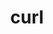 ---
title: "curl"
layout: cache
categories: [package, develop-2023-06-04]
meta: {"versions": ["7.88.1", "8.0.1"], "compilers": ["gcc@=11.1.0", "gcc@=11.3.0", "gcc@=7.3.1", "gcc@=7.5.0", "oneapi@=2023.0.0"], "oss": ["amzn2", "ubuntu18.04", "ubuntu20.04", "ubuntu22.04"], "platforms": ["linux"], "targets": ["aarch64", "neoverse_n1", "ppc64le", "x86_64", "x86_64_v3"], "stacks": ["aws-ahug", "aws-ahug-aarch64", "aws-isc", "aws-isc-aarch64", "build_systems", "data-vis-sdk", "e4s", "e4s-oneapi", "e4s-power", "ml-linux-x86_64-cpu", "ml-linux-x86_64-cuda", "ml-linux-x86_64-rocm", "radiuss", "root", "tutorial"], "num_specs": 12, "num_specs_by_stack": {"aws-ahug-aarch64": 2, "root": 12, "aws-isc-aarch64": 2, "aws-isc": 1, "aws-ahug": 1, "e4s-power": 2, "radiuss": 1, "build_systems": 1, "e4s-oneapi": 1, "data-vis-sdk": 1, "e4s": 2, "ml-linux-x86_64-cpu": 2, "ml-linux-x86_64-rocm": 1, "ml-linux-x86_64-cuda": 2, "tutorial": 1}}
spec_details: [{"hash": "r5lrfcjefdthvehomdasskcr3wzl2rqe", "compiler": "gcc@=7.3.1", "versions": ["8.0.1"], "os": "amzn2", "platform": "linux", "target": "aarch64", "variants": ["build_system=autotools", "~gssapi", "~ldap", "~libidn2", "~librtmp", "libs=shared,static", "~libssh", "~libssh2", "~nghttp2", "tls=openssl"], "stacks": ["aws-ahug-aarch64", "root", "aws-isc-aarch64"], "size": "-", "tarball": "https://binaries.spack.io/develop-2023-06-04/build_cache/linux-amzn2-aarch64/gcc-7.3.1/curl-8.0.1/linux-amzn2-aarch64-gcc-7.3.1-curl-8.0.1-r5lrfcjefdthvehomdasskcr3wzl2rqe.spack"}, {"hash": "uc5z4qobjfgc7xp3vahlky2rlbchzm3e", "compiler": "gcc@=7.3.1", "versions": ["8.0.1"], "os": "amzn2", "platform": "linux", "target": "neoverse_n1", "variants": ["build_system=autotools", "~gssapi", "~ldap", "~libidn2", "~librtmp", "libs=shared,static", "~libssh", "~libssh2", "~nghttp2", "tls=openssl"], "stacks": ["aws-ahug-aarch64", "root", "aws-isc-aarch64"], "size": "-", "tarball": "https://binaries.spack.io/develop-2023-06-04/build_cache/linux-amzn2-neoverse_n1/gcc-7.3.1/curl-8.0.1/linux-amzn2-neoverse_n1-gcc-7.3.1-curl-8.0.1-uc5z4qobjfgc7xp3vahlky2rlbchzm3e.spack"}, {"hash": "gb5cxc4f2x3d4yo5giqz55adg226cysq", "compiler": "gcc@=7.3.1", "versions": ["8.0.1"], "os": "amzn2", "platform": "linux", "target": "x86_64_v3", "variants": ["build_system=autotools", "~gssapi", "~ldap", "~libidn2", "~librtmp", "libs=shared,static", "~libssh", "~libssh2", "~nghttp2", "tls=openssl"], "stacks": ["aws-isc", "root", "aws-ahug"], "size": "-", "tarball": "https://binaries.spack.io/develop-2023-06-04/build_cache/linux-amzn2-x86_64_v3/gcc-7.3.1/curl-8.0.1/linux-amzn2-x86_64_v3-gcc-7.3.1-curl-8.0.1-gb5cxc4f2x3d4yo5giqz55adg226cysq.spack"}, {"hash": "j54syqxve5wvjn36dstz2cjkomllke3g", "compiler": "gcc@=11.1.0", "versions": ["8.0.1"], "os": "ubuntu20.04", "platform": "linux", "target": "ppc64le", "variants": ["build_system=autotools", "~gssapi", "~ldap", "~libidn2", "~librtmp", "libs=shared,static", "~libssh", "~libssh2", "+nghttp2", "tls=openssl"], "stacks": ["root", "e4s-power"], "size": "-", "tarball": "https://binaries.spack.io/develop-2023-06-04/build_cache/linux-ubuntu20.04-ppc64le/gcc-11.1.0/curl-8.0.1/linux-ubuntu20.04-ppc64le-gcc-11.1.0-curl-8.0.1-j54syqxve5wvjn36dstz2cjkomllke3g.spack"}, {"hash": "gwmvsftqvlwg32oz2j7tb674prn37smv", "compiler": "gcc@=7.5.0", "versions": ["8.0.1"], "os": "ubuntu18.04", "platform": "linux", "target": "x86_64_v3", "variants": ["build_system=autotools", "~gssapi", "~ldap", "~libidn2", "~librtmp", "libs=shared,static", "~libssh", "~libssh2", "~nghttp2", "tls=openssl"], "stacks": ["root", "radiuss"], "size": "-", "tarball": "https://binaries.spack.io/develop-2023-06-04/build_cache/linux-ubuntu18.04-x86_64_v3/gcc-7.5.0/curl-8.0.1/linux-ubuntu18.04-x86_64_v3-gcc-7.5.0-curl-8.0.1-gwmvsftqvlwg32oz2j7tb674prn37smv.spack"}, {"hash": "f2kzvaob7jii5qvehjn3dpadwh6v3arh", "compiler": "gcc@=7.5.0", "versions": ["7.88.1"], "os": "ubuntu18.04", "platform": "linux", "target": "x86_64_v3", "variants": ["build_system=autotools", "~gssapi", "~ldap", "+libidn2", "~librtmp", "libs=shared,static", "~libssh", "~libssh2", "~nghttp2", "tls=openssl"], "stacks": ["root", "build_systems"], "size": "-", "tarball": "https://binaries.spack.io/develop-2023-06-04/build_cache/linux-ubuntu18.04-x86_64_v3/gcc-7.5.0/curl-7.88.1/linux-ubuntu18.04-x86_64_v3-gcc-7.5.0-curl-7.88.1-f2kzvaob7jii5qvehjn3dpadwh6v3arh.spack"}, {"hash": "nu7a7jltkxi427pv2qnlr372ozk6jm5r", "compiler": "gcc@=11.1.0", "versions": ["8.0.1"], "os": "ubuntu20.04", "platform": "linux", "target": "ppc64le", "variants": ["build_system=autotools", "~gssapi", "~ldap", "~libidn2", "~librtmp", "libs=shared,static", "~libssh", "~libssh2", "~nghttp2", "tls=openssl"], "stacks": ["root", "e4s-power"], "size": "-", "tarball": "https://binaries.spack.io/develop-2023-06-04/build_cache/linux-ubuntu20.04-ppc64le/gcc-11.1.0/curl-8.0.1/linux-ubuntu20.04-ppc64le-gcc-11.1.0-curl-8.0.1-nu7a7jltkxi427pv2qnlr372ozk6jm5r.spack"}, {"hash": "j7kphxrttz24e3fzchzylytdxtwtpgor", "compiler": "oneapi@=2023.0.0", "versions": ["8.0.1"], "os": "ubuntu20.04", "platform": "linux", "target": "x86_64", "variants": ["build_system=autotools", "~gssapi", "~ldap", "~libidn2", "~librtmp", "libs=shared,static", "~libssh", "~libssh2", "~nghttp2", "tls=openssl"], "stacks": ["root", "e4s-oneapi"], "size": "-", "tarball": "https://binaries.spack.io/develop-2023-06-04/build_cache/linux-ubuntu20.04-x86_64/oneapi-2023.0.0/curl-8.0.1/linux-ubuntu20.04-x86_64-oneapi-2023.0.0-curl-8.0.1-j7kphxrttz24e3fzchzylytdxtwtpgor.spack"}, {"hash": "mgkrsnmvtxcqjn4wh6pe7vsfny5i2vwb", "compiler": "gcc@=11.1.0", "versions": ["8.0.1"], "os": "ubuntu20.04", "platform": "linux", "target": "x86_64_v3", "variants": ["build_system=autotools", "~gssapi", "~ldap", "~libidn2", "~librtmp", "libs=shared,static", "~libssh", "~libssh2", "~nghttp2", "tls=openssl"], "stacks": ["root", "data-vis-sdk", "e4s"], "size": "-", "tarball": "https://binaries.spack.io/develop-2023-06-04/build_cache/linux-ubuntu20.04-x86_64_v3/gcc-11.1.0/curl-8.0.1/linux-ubuntu20.04-x86_64_v3-gcc-11.1.0-curl-8.0.1-mgkrsnmvtxcqjn4wh6pe7vsfny5i2vwb.spack"}, {"hash": "w4y6ccsv55c5iwhrzmo3nx6aop2cdns3", "compiler": "gcc@=11.1.0", "versions": ["8.0.1"], "os": "ubuntu20.04", "platform": "linux", "target": "x86_64_v3", "variants": ["build_system=autotools", "~gssapi", "~ldap", "~libidn2", "~librtmp", "libs=shared,static", "~libssh", "~libssh2", "+nghttp2", "tls=openssl"], "stacks": ["root", "e4s"], "size": "-", "tarball": "https://binaries.spack.io/develop-2023-06-04/build_cache/linux-ubuntu20.04-x86_64_v3/gcc-11.1.0/curl-8.0.1/linux-ubuntu20.04-x86_64_v3-gcc-11.1.0-curl-8.0.1-w4y6ccsv55c5iwhrzmo3nx6aop2cdns3.spack"}, {"hash": "yebj4am7z4qhxmdwigkjist2j5nm3mj6", "compiler": "gcc@=11.3.0", "versions": ["8.0.1"], "os": "ubuntu22.04", "platform": "linux", "target": "x86_64_v3", "variants": ["build_system=autotools", "~gssapi", "~ldap", "~libidn2", "~librtmp", "libs=shared,static", "~libssh", "~libssh2", "+nghttp2", "tls=openssl"], "stacks": ["root", "ml-linux-x86_64-cpu", "ml-linux-x86_64-rocm", "ml-linux-x86_64-cuda"], "size": "-", "tarball": "https://binaries.spack.io/develop-2023-06-04/build_cache/linux-ubuntu22.04-x86_64_v3/gcc-11.3.0/curl-8.0.1/linux-ubuntu22.04-x86_64_v3-gcc-11.3.0-curl-8.0.1-yebj4am7z4qhxmdwigkjist2j5nm3mj6.spack"}, {"hash": "4cec7ab4dxhtyznes72yvafcidzq2bpe", "compiler": "gcc@=11.3.0", "versions": ["8.0.1"], "os": "ubuntu22.04", "platform": "linux", "target": "x86_64_v3", "variants": ["build_system=autotools", "~gssapi", "~ldap", "~libidn2", "~librtmp", "libs=shared,static", "~libssh", "~libssh2", "~nghttp2", "tls=openssl"], "stacks": ["root", "tutorial", "ml-linux-x86_64-cpu", "ml-linux-x86_64-cuda"], "size": "-", "tarball": "https://binaries.spack.io/develop-2023-06-04/build_cache/linux-ubuntu22.04-x86_64_v3/gcc-11.3.0/curl-8.0.1/linux-ubuntu22.04-x86_64_v3-gcc-11.3.0-curl-8.0.1-4cec7ab4dxhtyznes72yvafcidzq2bpe.spack"}]
---